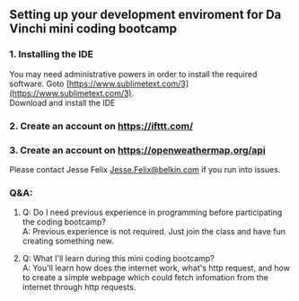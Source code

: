 ## Setting up your development enviroment for Da Vinchi mini coding bootcamp

### 1. Installing the IDE 
You may need administrative powers in order to install the required software.
Goto [https://www.sublimetext.com/3](https://www.sublimetext.com/3).   
Download and install the IDE 

### 2. Create an account on https://ifttt.com/
### 3. Create an account on https://openweathermap.org/api

Please contact Jesse Felix <Jesse.Felix@belkin.com> if you run into issues.



### Q&A: 
1. Q: Do I need previous experience in programming before participating the coding bootcamp?  
A: Previous experience is not required.   Just join the class and have fun creating something new.

2. Q: What I'll learn during this mini coding bootcamp?  
A: You'll learn how does the internet work, what's http request, and how to create a simple webpage which could fetch infomation from the internet through http requests. 
